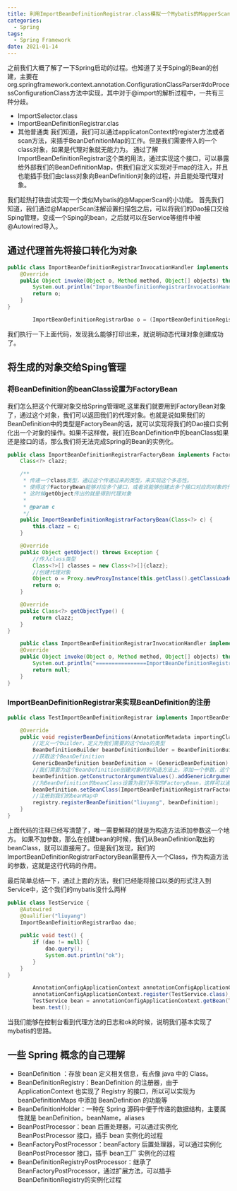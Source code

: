 ```yaml
---
title: 利用ImportBeanDefinitionRegistrar.class模拟一个Mybatis的MapperScan小功能
categories:
  - Spring
tags:
  - Spring Framework
date: 2021-01-14
---
```


之前我们大概了解了一下Spring启动的过程。也知道了关于Sping的Bean的创建，主要在org.springframework.context.annotation.ConfigurationClassParser#doProcessConfigurationClass方法中实现，其中对于@import的解析过程中，一共有三种分歧。
- ImportSelector.class
- ImportBeanDefinitionRegistrar.clas
- 其他普通类
我们知道，我们可以通过applicatonContext的register方法或者scan方法，来插手BeanDefinitionMap的工作。但是我们需要传入的一个class对象，如果是代理对象就无能力为。
通过了解ImportBeanDefinitionRegistrar这个类的用法，通过实现这个接口，可以暴露给外部我们的BeanDefinitionMap，供我们自定义实现对于map的注入，并且也能插手我们由class对象向BeanDefinition对象的过程，并且能处理代理对象。

我们趁热打铁尝试实现一个类似Mybatis的@MapperScan的小功能。 
首先我们知道，我们通过@MapperScan注解设置扫描包之后，可以将我们的Dao接口交给Sping管理，变成一个Sping的bean，之后就可以在Service等组件中被@Autowired导入。

## 通过代理首先将接口转化为对象

```java
public class ImportBeanDefinitionRegistrarInvocationHandler implements InvocationHandler {
	@Override
	public Object invoke(Object o, Method method, Object[] objects) throws Throwable {
		System.out.println("ImportBeanDefinitionRegistrarInvocationHandler");
		return o;
	}
}
```
```java
		ImportBeanDefinitionRegistrarDao o = (ImportBeanDefinitionRegistrarDao) Proxy.newProxyInstance(Liuyang19900520Application.class.getClassLoader(), new Class<?>[]{ImportBeanDefinitionRegistrarDao.class}, new ImportBeanDefinitionRegistrarInvocationHandler());
```
我们执行一下上面代码，发现我么能够打印出来，就说明动态代理对象创建成功了。
## 将生成的对象交给Sping管理
### 将BeanDefinition的beanClass设置为FactoryBean
我们怎么把这个代理对象交给Spring管理呢,这里我们就要用到FactoryBean对象了，通过这个对象，我们可以返回我们的代理对象。也就是说如果我们的BeanDefinition中的类型是FactoryBean的话，就可以实现将我们的Dao接口实例化出一个对象的操作。如果不这样做，我们在BeanDefinition中的beanClass如果还是接口的话，那么我们将无法完成Spring的Bean的实例化。
```java
public class ImportBeanDefinitionRegistrarFactoryBean implements FactoryBean<Object> {
	Class<?> clazz;

	/**
	 * 传递一个class类型，通过这个传递过来的类型，来实现这个多态性。
	 * 使得这个FactoryBean能够对应多个接口，或者说能够创建出多个接口对应的对象的代理对象
	 * 这时候getObject传出的就是得到代理对象
	 *
	 * @param c
	 */
	public ImportBeanDefinitionRegistrarFactoryBean(Class<?> c) {
		this.clazz = c;
	}

	@Override
	public Object getObject() throws Exception {
		//传入class类型
		Class<?>[] classes = new Class<?>[]{clazz};
		//创建代理对象
		Object o = Proxy.newProxyInstance(this.getClass().getClassLoader(), classes, new ImportBeanDefinitionRegistrarInvocationHandler());
		return o;
	}

	@Override
	public Class<?> getObjectType() {
		return clazz;
	}
}
```
```java
	public class ImportBeanDefinitionRegistrarInvocationHandler implements InvocationHandler {
	@Override
	public Object invoke(Object o, Method method, Object[] objects) throws Throwable {
		System.out.println("================ImportBeanDefinitionRegistrarInvocationHandler");
		return null;
	}
}
```
### ImportBeanDefinitionRegistrar来实现BeanDefinition的注册
```java
public class TestImportBeanDefinitionRegistrar implements ImportBeanDefinitionRegistrar {

	@Override
	public void registerBeanDefinitions(AnnotationMetadata importingClassMetadata, BeanDefinitionRegistry registry) {
		//定义一个builder，定义为我们需要的这个dao的类型
		BeanDefinitionBuilder beanDefinitionBuilder = BeanDefinitionBuilder.genericBeanDefinition(ImportBeanDefinitionRegistrarDao.class);
		//获取这个BeanDefinition
		GenericBeanDefinition beanDefinition = (GenericBeanDefinition) beanDefinitionBuilder.getBeanDefinition();
		//我们需要为这个BeanDefinition创建对象时的构造方法上，添加一个参数，这个参数类型是我们要传递给FactoryBean的，实现我们一个FactoryBean，能够对应多个接口的需求
		beanDefinition.getConstructorArgumentValues().addGenericArgumentValue(ImportBeanDefinitionRegistrarDao.class);
		//为BeanDefinition的beanClass设置为我们手写的FactoryBean，这样可以通过getObject方法可到代理对象
		beanDefinition.setBeanClass(ImportBeanDefinitionRegistrarFactoryBean.class);
		//注册到我们的beanMap中
		registry.registerBeanDefinition("liuyang", beanDefinition);
	}
}
```
上面代码的注释已经写清楚了，唯一需要解释的就是为构造方法添加参数这一个地方。 
如果不加参数，那么在创建bean的时候，我们从BeanDefinition取出的beanClass，就可以直接用了。但是我们发现，我们的ImportBeanDefinitionRegistrarFactoryBean需要传入一个Class，作为构造方法的参数，这就是这行代码的作用。

最后简单总结一下，通过上面的方法，我们已经能将接口以类的形式注入到Service中，这个我们的mybatis没什么两样
```java
public class TestService {
	@Autowired
	@Qualifier("liuyang")
	ImportBeanDefinitionRegistrarDao dao;
	
	public void test() {
		if (dao != null) {
			dao.query();
			System.out.println("ok");
		}
	}
}
```
```java
		AnnotationConfigApplicationContext annotationConfigApplicationContext = new AnnotationConfigApplicationContext(AppConfig.class);
		annotationConfigApplicationContext.register(TestService.class);
		TestService bean = annotationConfigApplicationContext.getBean(TestService.class);
		bean.test();
```
当我们能够在控制台看到代理方法的日志和ok的时候，说明我们基本实现了mybatis的思路。








## 一些 Spring 概念的自己理解

- BeanDefinition ：存放 bean 定义相关信息，有点像 java 中的 Class。
- BeanDefinitionRegistry：BeanDefinition 的注册器，由于 ApplicationContext 也实现了 Registry 的接口，所以可以实现为 beanDefinitionMaps 中添加 BeanDefinition 的功能等
- BeanDefinitionHolder：一种在 Spring 源码中便于传递的数据结构，主要属性就是 beanDefinition，beanName，aliases
- BeanPostProcessor：bean 后置处理器，可以通过实例化 BeanPostProcessor 接口，插手 bean 实例化的过程
- BeanFactoryPostProcessor：beanFactory 后置处理器，可以通过实例化 BeanPostProcessor 接口，插手 bean工厂 实例化的过程
- BeanDefinitionRegistryPostProcessor：继承了BeanFactoryPostProcessor，通过扩展方法，可以插手BeanDefinitionRegistry的实例化过程
